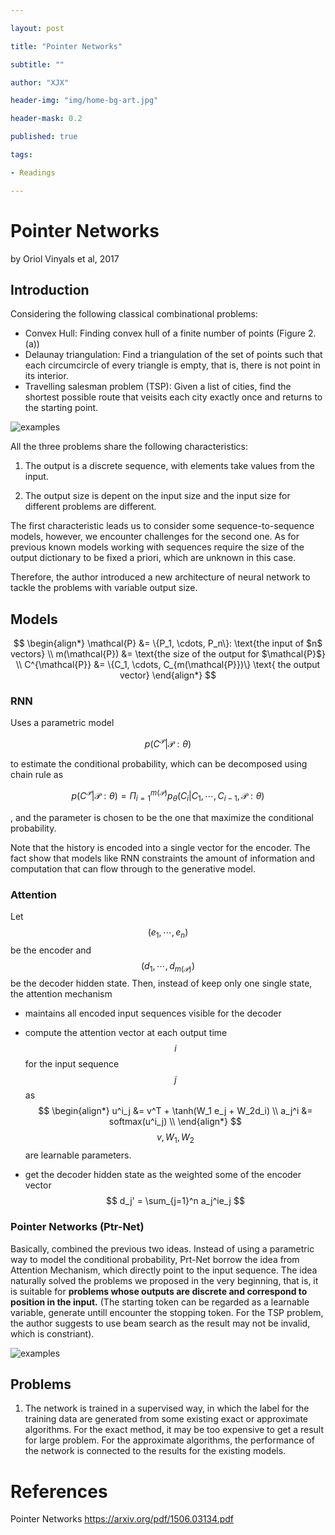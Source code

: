 ```yaml
---

layout: post

title: "Pointer Networks"

subtitle: ""

author: "XJX"

header-img: "img/home-bg-art.jpg"

header-mask: 0.2

published: true

tags:

- Readings

---
```


# Pointer Networks

by Oriol Vinyals et al, 2017

## Introduction

Considering the following classical combinational problems:

- Convex Hull: Finding convex hull of a finite number of points (Figure 2. (a))
- Delaunay triangulation: Find a triangulation of the set of points such that each circumcircle of every triangle is empty, that is, there is not point in its interior.
- Travelling salesman problem (TSP): Given a list of cities, find the shortest possible route that veisits each city exactly once and returns to the starting point.

![examples](https://github.com/xjx-xiong/xjx-xiong.github.io/raw/master/_posts/2022/11/example.png)

All the three problems share the following characteristics:

1. The output is a discrete sequence, with elements take values from the input.

2. The output size is depent on the input size and the input size for different problems are different.

The first characteristic leads us to consider some sequence-to-sequence models, however, we encounter challenges for the second one. As for previous known models working with sequences require the size of the output dictionary to be fixed a priori, which are unknown in this case. 

Therefore, the author introduced a new architecture of neural network to tackle the problems with variable output size.

## Models

$$
\begin{align*}
\mathcal{P} &= \{P_1, \cdots, P_n\}: \text{the input of $n$ vectors} \\
m(\mathcal{P}) &= \text{the size of the output for $\mathcal{P}$} \\
C^{\mathcal{P}} &= \{C_1, \cdots, C_{m(\mathcal{P}})\} \text{ the output vector}
\end{align*}
$$

### RNN

Uses a parametric model 

$$p(C^\mathcal{P}|\mathcal{P}:\theta)$$ 

to estimate the conditional probability, which can be decomposed using chain rule as 

$$p(C^\mathcal{P}|\mathcal{P}:\theta) = \Pi_{i=1}^{m(\mathcal{P})}p_\theta(C_i|C_1, \cdots, C_{i-1}, \mathcal{P}:\theta)$$

, and the parameter is chosen to be the one that maximize the conditional probability.

Note that the history is encoded into a single vector for the encoder. The fact show that models like RNN constraints the amount of information and computation that can flow through to the generative model.

### Attention

Let $$(e_1, \cdots, e_n)$$ be the encoder and $$(d_1, \cdots, d_{m(\mathcal{P})})$$ be the decoder hidden state. Then, instead of keep only one single state, the attention mechanism 

- maintains all encoded input sequences visible for the decoder

- compute the attention vector at each output time $$i$$ for the input sequence $$j$$ as 
  $$
  \begin{align*}
  u^i_j &= v^T + \tanh(W_1 e_j + W_2d_i) \\
  a_j^i &= softmax(u^i_j) \\ 
  \end{align*}
  $$
  $$v, W_1, W_2$$ are learnable parameters.

- get the decoder hidden state as the weighted some of the encoder vector
  $$
  d_j' = \sum_{j=1}^n a_j^ie_j
  $$



### Pointer Networks (Ptr-Net)

Basically, combined the previous two ideas. Instead of using a parametric way to model the conditional probability, Prt-Net borrow the idea from Attention Mechanism, which directly point to the input sequence. The idea naturally solved the problems we proposed in the very beginning, that is, it is suitable for **problems whose outputs are discrete and correspond to position in the input.** (The starting token can be regarded as a learnable variable, generate untill encounter the stopping token. For the TSP problem, the author suggests to use beam search as the result may not be invalid, which is constriant).

![examples](https://github.com/xjx-xiong/xjx-xiong.github.io/raw/master/_posts/2022/11/PtrNet.png)

## Problems

1. The network is trained in a supervised way, in which the label for the training data are generated from some existing exact or approximate algorithms. For the exact method, it may be too expensive to get a result for large problem. For the approximate algorithms, the performance of the network is connected to the results for the existing models. 

# References

Pointer Networks <https://arxiv.org/pdf/1506.03134.pdf>





















